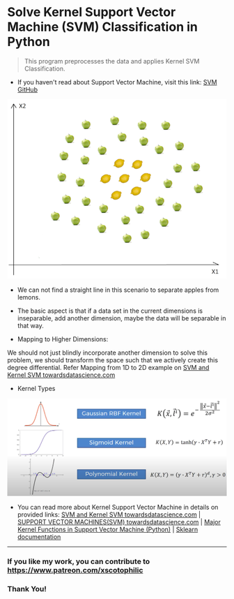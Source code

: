 # Solve Kernel Support Vector Machine (SVM) Classification in Python
> This program preprocesses the data and applies Kernel SVM Classification.

*  If you haven't read about Support Vector Machine, visit this link: [SVM GitHub](https://github.com/tyrion404/ML-Support-Vector-Machine-SVM-Classification-in-Python)

<img src="KSVM0.png" width="720"/>

* We can not find a straight line in this scenario to separate apples from lemons.

* The basic aspect is that if a data set in the current dimensions is inseparable, add another dimension, maybe the data will be separable in that way.

* Mapping to Higher Dimensions: 

We should not just blindly incorporate another dimension to solve this problem, we should transform the space such that we actively create this degree differential. Refer Mapping from 1D to 2D example on [SVM and Kernel SVM towardsdatascience.com](https://towardsdatascience.com/svm-and-kernel-svm-fed02bef1200)

* Kernel Types

<img src="KSVM1.png" />

* You can read more about Kernel Support Vector Machine in details on provided links: [SVM and Kernel SVM towardsdatascience.com](https://towardsdatascience.com/svm-and-kernel-svm-fed02bef1200) | [SUPPORT VECTOR MACHINES(SVM) towardsdatascience.com](https://towardsdatascience.com/support-vector-machines-svm-c9ef22815589) | [Major Kernel Functions in Support Vector Machine (Python)](https://www.geeksforgeeks.org/major-kernel-functions-in-support-vector-machine-svm/) | [Sklearn documentation](https://scikit-learn.org/stable/modules/generated/sklearn.svm.SVC.html)

---

### If you like my work, you can contribute to https://www.patreon.com/xscotophilic

### Thank You!